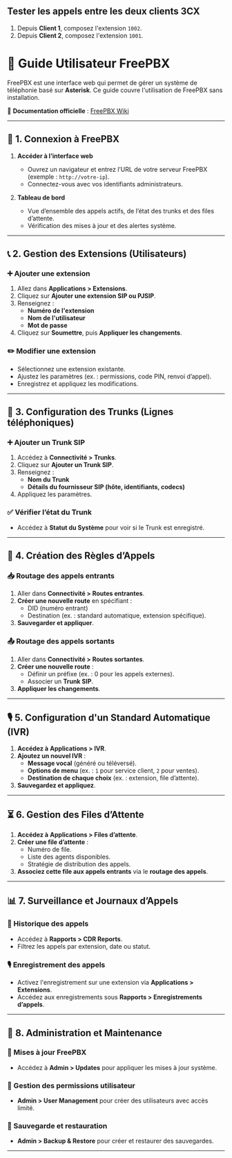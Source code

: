  ## Tester les appels entre les deux clients 3CX

1. Depuis **Client 1**, composez l'extension `1002`.
2. Depuis **Client 2**, composez l'extension `1001`.

# 📘 Guide Utilisateur FreePBX

FreePBX est une interface web qui permet de gérer un système de téléphonie basé sur **Asterisk**. Ce guide couvre l'utilisation de FreePBX sans installation.

🔗 **Documentation officielle** : [FreePBX Wiki](https://wiki.freepbx.org/)

---

## 🔹 1. Connexion à FreePBX
1. **Accéder à l’interface web**  
   - Ouvrez un navigateur et entrez l’URL de votre serveur FreePBX (exemple : `http://votre-ip`).
   - Connectez-vous avec vos identifiants administrateurs.

2. **Tableau de bord**  
   - Vue d’ensemble des appels actifs, de l’état des trunks et des files d’attente.
   - Vérification des mises à jour et des alertes système.

---

## 📞 2. Gestion des Extensions (Utilisateurs)
### ➕ Ajouter une extension
1. Allez dans **Applications > Extensions**.
2. Cliquez sur **Ajouter une extension SIP ou PJSIP**.
3. Renseignez :
   - **Numéro de l'extension**
   - **Nom de l'utilisateur**
   - **Mot de passe**
4. Cliquez sur **Soumettre**, puis **Appliquer les changements**.

### ✏️ Modifier une extension
- Sélectionnez une extension existante.
- Ajustez les paramètres (ex. : permissions, code PIN, renvoi d’appel).
- Enregistrez et appliquez les modifications.

---

## 📡 3. Configuration des Trunks (Lignes téléphoniques)
### ➕ Ajouter un Trunk SIP
1. Accédez à **Connectivité > Trunks**.
2. Cliquez sur **Ajouter un Trunk SIP**.
3. Renseignez :
   - **Nom du Trunk**
   - **Détails du fournisseur SIP (hôte, identifiants, codecs)**
4. Appliquez les paramètres.

### ✅ Vérifier l’état du Trunk
- Accédez à **Statut du Système** pour voir si le Trunk est enregistré.

---

## 📜 4. Création des Règles d’Appels
### 📥 Routage des appels entrants
1. Aller dans **Connectivité > Routes entrantes**.
2. **Créer une nouvelle route** en spécifiant :
   - DID (numéro entrant)
   - Destination (ex. : standard automatique, extension spécifique).
3. **Sauvegarder et appliquer**.

### 📤 Routage des appels sortants
1. Aller dans **Connectivité > Routes sortantes**.
2. **Créer une nouvelle route** :
   - Définir un préfixe (ex. : 0 pour les appels externes).
   - Associer un **Trunk SIP**.
3. **Appliquer les changements**.

---

## 🎙️ 5. Configuration d'un Standard Automatique (IVR)
1. **Accédez à** **Applications > IVR**.
2. **Ajoutez un nouvel IVR** :
   - **Message vocal** (généré ou téléversé).
   - **Options de menu** (ex. : `1` pour service client, `2` pour ventes).
   - **Destination de chaque choix** (ex. : extension, file d’attente).
3. **Sauvegardez et appliquez**.

---

## ⏳ 6. Gestion des Files d’Attente
1. **Accédez à** **Applications > Files d’attente**.
2. **Créer une file d’attente** :
   - Numéro de file.
   - Liste des agents disponibles.
   - Stratégie de distribution des appels.
3. **Associez cette file aux appels entrants** via le **routage des appels**.

---

## 📊 7. Surveillance et Journaux d’Appels
### 📑 Historique des appels
- Accédez à **Rapports > CDR Reports**.
- Filtrez les appels par extension, date ou statut.

### 🎙️ Enregistrement des appels
- Activez l'enregistrement sur une extension via **Applications > Extensions**.
- Accédez aux enregistrements sous **Rapports > Enregistrements d’appels**.

---

## 🔧 8. Administration et Maintenance
### 🔄 Mises à jour FreePBX
- Accédez à **Admin > Updates** pour appliquer les mises à jour système.

### 👤 Gestion des permissions utilisateur
- **Admin > User Management** pour créer des utilisateurs avec accès limité.

### 💾 Sauvegarde et restauration
- **Admin > Backup & Restore** pour créer et restaurer des sauvegardes.

---
